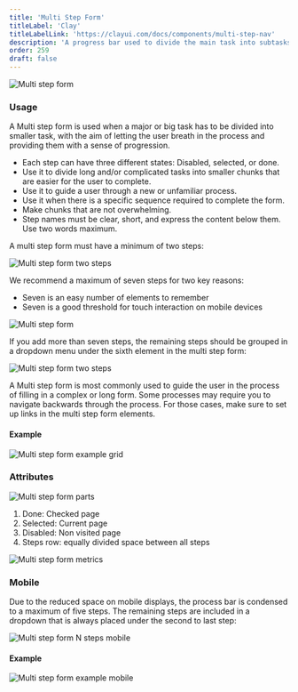 ```yaml
---
title: 'Multi Step Form'
titleLabel: 'Clay'
titleLabelLink: 'https://clayui.com/docs/components/multi-step-nav'
description: 'A progress bar used to divide the main task into subtasks to help users complete long processes.'
order: 259
draft: false
---
```


![Multi step form](/images/lexicon/MultiStepForm7Steps.jpg)

### Usage

A Multi step form is used when a major or big task has to be divided into smaller task, with the aim of letting the user breath in the process and providing them with a sense of progression.

-   Each step can have three different states: Disabled, selected, or done.
-   Use it to divide long and/or complicated tasks into smaller chunks that are easier for the user to complete.
-   Use it to guide a user through a new or unfamiliar process.
-   Use it when there is a specific sequence required to complete the form.
-   Make chunks that are not overwhelming.
-   Step names must be clear, short, and express the content below them. Use two words maximum.

A multi step form must have a minimum of two steps:

![Multi step form two steps](/images/lexicon/MultiStepForm2Steps.jpg)

We recommend a maximum of seven steps for two key reasons:

-   Seven is an easy number of elements to remember
-   Seven is a good threshold for touch interaction on mobile devices

![Multi step form](/images/lexicon/MultiStepForm7Steps.jpg)

If you add more than seven steps, the remaining steps should be grouped in a dropdown menu under the sixth element in the multi step form:

![Multi step form two steps](/images/lexicon/MultiStepFormNSteps.jpg)

A Multi step form is most commonly used to guide the user in the process of filling in a complex or long form. Some processes may require you to navigate backwards through the process. For those cases, make sure to set up links in the multi step form elements.

#### Example

![Multi step form example grid](/images/lexicon/MultiStepFormExampleGrid.jpg)

### Attributes

![Multi step form parts](/images/lexicon/MultiStepFormParts.jpg)

1. Done: Checked page
2. Selected: Current page
3. Disabled: Non visited page
4. Steps row: equally divided space between all steps

![Multi step form metrics](/images/lexicon/MultiStepFormMetrics.jpg)

### Mobile

Due to the reduced space on mobile displays, the process bar is condensed to a maximum of five steps. The remaining steps are included in a dropdown that is always placed under the second to last step:

![Multi step form N steps mobile](/images/lexicon/MultiStepFormNStepsMobile.jpg)

#### Example

![Multi step form example mobile](/images/lexicon/MultiStepFormExampleMobile.jpg)
